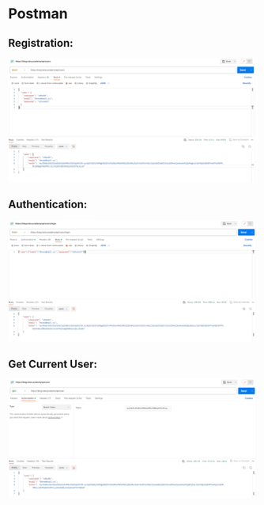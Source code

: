 # Postman

## Registration: 

![image](https://github.com/dajiquwe/postman/blob/main/reg.png)




## Authentication:

![image](https://github.com/dajiquwe/postman/blob/main/log.png)




## Get Current User:

![image](https://github.com/dajiquwe/postman/blob/main/getuser.png)
